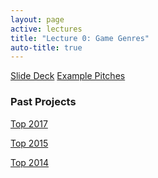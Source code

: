 ```yaml
---
layout: page
active: lectures
title: "Lecture 0: Game Genres"
auto-title: true
---
```



<a href="https://docs.google.com/presentation/d/1sARdI80OT0TgfCyUU8gNVbi2mAKQkCv7nY3yCUpEO5w/edit?usp=sharing" class="btn btn-info">Slide Deck</a>
<a href="https://drive.google.com/file/d/1szFqFMXgwGhsneo5m6VzIMx0QfGI-YPM/view?usp=sharing" class="btn btn-info">Example Pitches</a>


### Past Projects

[Top 2017](http://users.csc.calpoly.edu/~zwood/teaching/csc476/final_proj_17.html)

[Top 2015](http://users.csc.calpoly.edu/~zwood/teaching/csc476/final_proj_15.html)

[Top 2014](http://users.csc.calpoly.edu/~zwood/teaching/csc476/final_proj_14.html)

